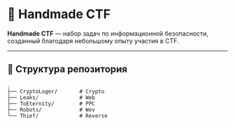 # 🚀 Handmade CTF

**Handmade CTF** — набор задач по информационной безопасности, созданный благодаря небольшому опыту участия в CTF.

---
## 📂 Структура репозитория

```text
.
├── CryptoLoger/       # Crypto
├── Leaks/             # Web
├── ToEternity/        # PPC
├── Robots/            # Wev
└── Thief/             # Reverse
```
